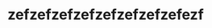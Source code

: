 ---
title: zefzefzefzefzefzefzefzefezf
description:
navigation.icon: 'twemoji:memo'
contributors: ['draftproducts']
updatedAt: '2025-08-01'
---